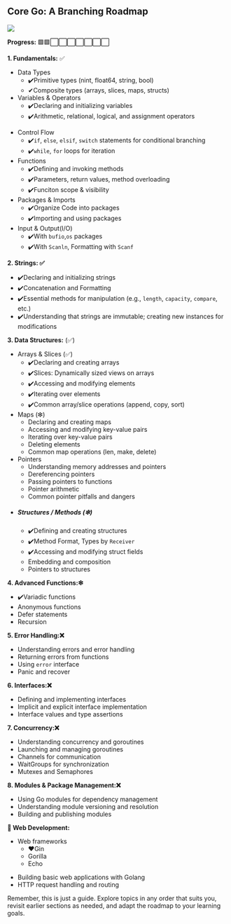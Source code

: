 ## Core Go: A Branching Roadmap
[![](https://skillicons.dev/icons?i=go)](https://skillicons.dev)

**Progress:** 🟩🟩⬜⬜⬜⬜⬜⬜⬜

**1. Fundamentals:**  ✅

- Data Types 
    * ✔️Primitive types (nint, float64, string, bool) 
    * ✔Composite types (arrays, slices, maps, structs) 
- Variables & Operators 
    * ✔️Declaring and initializing variables
    * ✔️Arithmetic, relational, logical, and assignment operators 
* Control Flow 
    * ✔️`if`, `else`, `elsif`, `switch` statements for conditional branching 
    * ✔️`while`, `for` loops for iteration 
* Functions 
    * ✔️Defining and invoking methods 
    * ✔️Parameters, return values, method overloading 
    * ✔️Funciton scope & visibility
* Packages & Imports 
    * ✔️Organize Code into packages
    * ✔️Importing and using packages
* Input & Output(I/O)
    * ✔️With `bufio`,`os` packages
    * ✔️With `Scanln`, Formatting with `Scanf`


**2. Strings: ✅**
* ✔️️Declaring and initializing strings
* ✔️️Concatenation and Formatting
* ✔️Essential methods for manipulation (e.g., `length`, `capacity`, `compare`, etc.) 
* ✔️Understanding that strings are immutable; creating new instances for modifications 

**3. Data Structures:** (✅)

* Arrays & Slices (✅)
    * ✔️️Declaring and creating arrays
    * ✔️️Slices: Dynamically sized views on arrays 
    * ✔️️Accessing and modifying elements 
    * ✔️️Iterating over elements 
    * ✔️️Common array/slice operations (append, copy, sort)
* Maps (❇)
    * Declaring and creating maps 
    * Accessing and modifying key-value pairs
    * Iterating over key-value pairs 
    * Deleting elements 
    * Common map operations (len, make, delete) 
* Pointers 
    * Understanding memory addresses and pointers 
    * Dereferencing pointers 
    * Passing pointers to functions
    * Pointer arithmetic 
    * Common pointer pitfalls and dangers 
* #####  Structures / Methods (❇) 
    * ✔️Defining and creating structures 
    * ✔️Method Format, Types by `Receiver` 
    * ✔️Accessing and modifying struct fields 
    * Embedding and composition 
    * Pointers to structures 

**4. Advanced Functions:❇**

* ✔️️Variadic functions
* Anonymous functions
* Defer statements
* Recursion

**5. Error Handling:❌**

* Understanding errors and error handling
* Returning errors from functions
* Using `error` interface
* Panic and recover

**6. Interfaces:❌**

* Defining and implementing interfaces
* Implicit and explicit interface implementation
* Interface values and type assertions

**7. Concurrency:❌**

* Understanding concurrency and goroutines
* Launching and managing goroutines
* Channels for communication
* WaitGroups for synchronization
* Mutexes and Semaphores


**8. Modules & Package Management:❌**

* Using Go modules for dependency management
* Understanding module versioning and resolution
* Building and publishing modules

**🔭 Web Development:**

- Web frameworks 
    * ❤Gin 
    * Gorilla
    * Echo
* Building basic web applications with Golang
* HTTP request handling and routing


Remember, this is just a guide. Explore topics in any order that suits you, revisit earlier sections as needed, and adapt the roadmap to your learning goals.




